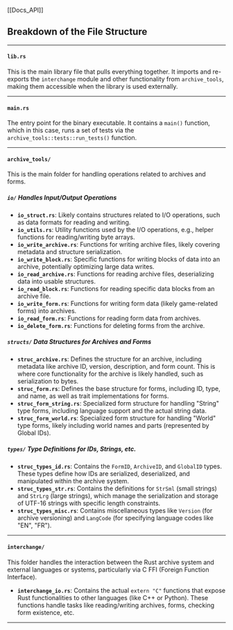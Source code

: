 [[Docs_API]]
## Breakdown of the File Structure

---
#### `lib.rs`
This is the main library file that pulls everything together. It imports and re-exports the `interchange` module and other functionality from `archive_tools`, making them accessible when the library is used externally.

---
#### `main.rs`
The entry point for the binary executable. It contains a `main()` function, which in this case, runs a set of tests via the `archive_tools::tests::run_tests()` function.

---
#### `archive_tools/`
This is the main folder for handling operations related to archives and forms.
##### **`io/` Handles Input/Output Operations**
- **`io_struct.rs`**: Likely contains structures related to I/O operations, such as data formats for reading and writing.
- **`io_utils.rs`**: Utility functions used by the I/O operations, e.g., helper functions for reading/writing byte arrays.
- **`io_write_archive.rs`**: Functions for writing archive files, likely covering metadata and structure serialization.
- **`io_write_block.rs`**: Specific functions for writing blocks of data into an archive, potentially optimizing large data writes.
- **`io_read_archive.rs`**: Functions for reading archive files, deserializing data into usable structures.
- **`io_read_block.rs`**: Functions for reading specific data blocks from an archive file.
- **`io_write_form.rs`**: Functions for writing form data (likely game-related forms) into archives.
- **`io_read_form.rs`**: Functions for reading form data from archives.
- **`io_delete_form.rs`**: Functions for deleting forms from the archive.
##### **`structs/` Data Structures for Archives and Forms**
- **`struc_archive.rs`**: Defines the structure for an archive, including metadata like archive ID, version, description, and form count. This is where core functionality for the archive is likely handled, such as serialization to bytes.
- **`struc_form.rs`**: Defines the base structure for forms, including ID, type, and name, as well as trait implementations for forms.
- **`struc_form_string.rs`**: Specialized form structure for handling "String" type forms, including language support and the actual string data.
- **`struc_form_world.rs`**: Specialized form structure for handling "World" type forms, likely including world names and parts (represented by Global IDs).
##### **`types/` Type Definitions for IDs, Strings, etc.**
- **`struc_types_id.rs`**: Contains the `FormID`, `ArchiveID`, and `GlobalID` types. These types define how IDs are serialized, deserialized, and manipulated within the archive system.
- **`struc_types_str.rs`**: Contains the definitions for `StrSml` (small strings) and `StrLrg` (large strings), which manage the serialization and storage of UTF-16 strings with specific length constraints.
- **`struc_types_misc.rs`**: Contains miscellaneous types like `Version` (for archive versioning) and `LangCode` (for specifying language codes like "EN", "FR").

---
#### `interchange/`
This folder handles the interaction between the Rust archive system and external languages or systems, particularly via C FFI (Foreign Function Interface).

- **`interchange_io.rs`**: Contains the actual `extern "C"` functions that expose Rust functionalities to other languages (like C++ or Python). These functions handle tasks like reading/writing archives, forms, checking form existence, etc.

---